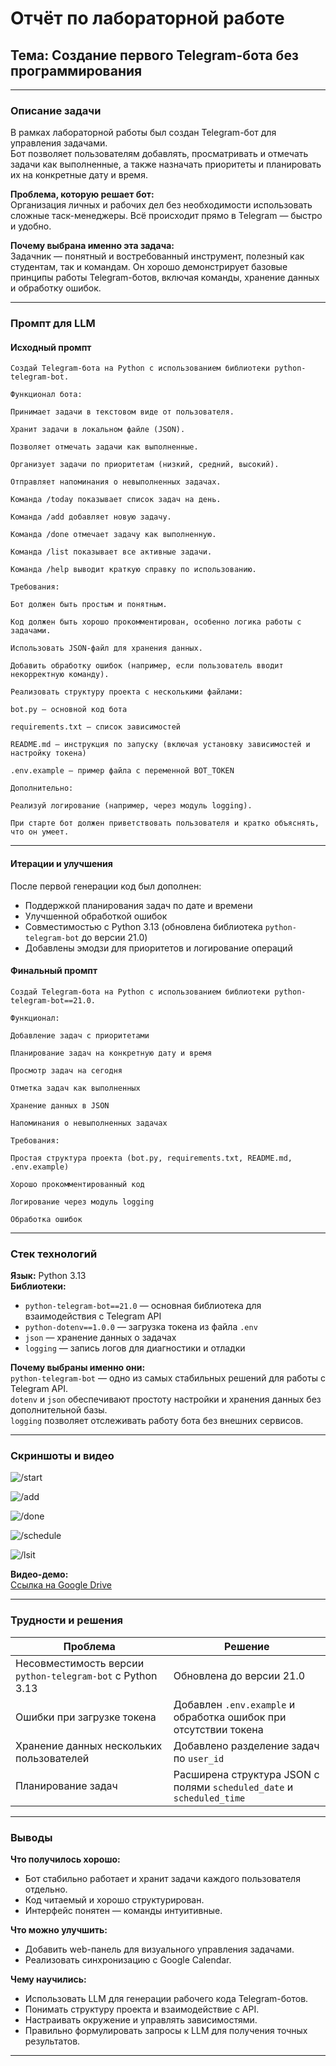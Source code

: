 # Отчёт по лабораторной работе  
## Тема: Создание первого Telegram-бота без программирования  

---

### **Описание задачи**

В рамках лабораторной работы был создан Telegram-бот для управления задачами.  
Бот позволяет пользователям добавлять, просматривать и отмечать задачи как выполненные, а также назначать приоритеты и планировать их на конкретные дату и время.

**Проблема, которую решает бот:**  
Организация личных и рабочих дел без необходимости использовать сложные таск-менеджеры. Всё происходит прямо в Telegram — быстро и удобно.

**Почему выбрана именно эта задача:**  
Задачник — понятный и востребованный инструмент, полезный как студентам, так и командам. Он хорошо демонстрирует базовые принципы работы Telegram-ботов, включая команды, хранение данных и обработку ошибок.

---

### **Промпт для LLM**

#### Исходный промпт

```text
Создай Telegram-бота на Python с использованием библиотеки python-telegram-bot.

Функционал бота:

Принимает задачи в текстовом виде от пользователя.

Хранит задачи в локальном файле (JSON).

Позволяет отмечать задачи как выполненные.

Организует задачи по приоритетам (низкий, средний, высокий).

Отправляет напоминания о невыполненных задачах.

Команда /today показывает список задач на день.

Команда /add добавляет новую задачу.

Команда /done отмечает задачу как выполненную.

Команда /list показывает все активные задачи.

Команда /help выводит краткую справку по использованию.

Требования:

Бот должен быть простым и понятным.

Код должен быть хорошо прокомментирован, особенно логика работы с задачами.

Использовать JSON-файл для хранения данных.

Добавить обработку ошибок (например, если пользователь вводит некорректную команду).

Реализовать структуру проекта с несколькими файлами:

bot.py — основной код бота

requirements.txt — список зависимостей

README.md — инструкция по запуску (включая установку зависимостей и настройку токена)

.env.example — пример файла с переменной BOT_TOKEN

Дополнительно:

Реализуй логирование (например, через модуль logging).

При старте бот должен приветствовать пользователя и кратко объяснять, что он умеет.
```

---
#### Итерации и улучшения
После первой генерации код был дополнен:
- Поддержкой планирования задач по дате и времени  
- Улучшенной обработкой ошибок  
- Совместимостью с Python 3.13 (обновлена библиотека `python-telegram-bot` до версии 21.0)  
- Добавлены эмодзи для приоритетов и логирование операций

#### Финальный промпт

```text
Создай Telegram-бота на Python с использованием библиотеки python-telegram-bot==21.0.

Функционал:

Добавление задач с приоритетами

Планирование задач на конкретную дату и время

Просмотр задач на сегодня

Отметка задач как выполненных

Хранение данных в JSON

Напоминания о невыполненных задачах

Требования:

Простая структура проекта (bot.py, requirements.txt, README.md, .env.example)

Хорошо прокомментированный код

Логирование через модуль logging

Обработка ошибок
```

---

### **Стек технологий**

**Язык:** Python 3.13  
**Библиотеки:**
- `python-telegram-bot==21.0` — основная библиотека для взаимодействия с Telegram API  
- `python-dotenv==1.0.0` — загрузка токена из файла `.env`  
- `json` — хранение данных о задачах  
- `logging` — запись логов для диагностики и отладки  

**Почему выбраны именно они:**  
`python-telegram-bot` — одно из самых стабильных решений для работы с Telegram API.  
`dotenv` и `json` обеспечивают простоту настройки и хранения данных без дополнительной базы.  
`logging` позволяет отслеживать работу бота без внешних сервисов.

---

### **Скриншоты и видео**

![/start](./img/Telegram_KXwb5pDay3.png)

![/add](./img/Telegram_kBw1hPgiSS.png)

![/done](./img/Telegram_fuXEVcP84g.png)

![/schedule](./img/Telegram_eAh0HsCopC.png)

![/lsit](./img/Telegram_ciLTJLYIIB.png)

**Видео-демо:**  
[Ссылка на Google Drive](https://drive.google.com/file/d/12lRxCtTfnu7Yr8Gg8f2SDlvW8WCp_XDF/view?usp=sharing)

---

### **Трудности и решения**

| Проблема | Решение |
|-----------|----------|
| Несовместимость версии `python-telegram-bot` с Python 3.13 | Обновлена до версии 21.0 |
| Ошибки при загрузке токена | Добавлен `.env.example` и обработка ошибок при отсутствии токена |
| Хранение данных нескольких пользователей | Добавлено разделение задач по `user_id` |
| Планирование задач | Расширена структура JSON с полями `scheduled_date` и `scheduled_time` |

---

### **Выводы**

**Что получилось хорошо:**  
- Бот стабильно работает и хранит задачи каждого пользователя отдельно.  
- Код читаемый и хорошо структурирован.  
- Интерфейс понятен — команды интуитивные.

**Что можно улучшить:**
- Добавить web-панель для визуального управления задачами.  
- Реализовать синхронизацию с Google Calendar.

**Чему научились:**  
- Использовать LLM для генерации рабочего кода Telegram-ботов.  
- Понимать структуру проекта и взаимодействие с API.  
- Настраивать окружение и управлять зависимостями.  
- Правильно формулировать запросы к LLM для получения точных результатов.

---
